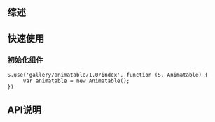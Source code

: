 ## 综述

## 快速使用

### 初始化组件

    S.use('gallery/animatable/1.0/index', function (S, Animatable) {
         var animatable = new Animatable();
    })

## API说明

